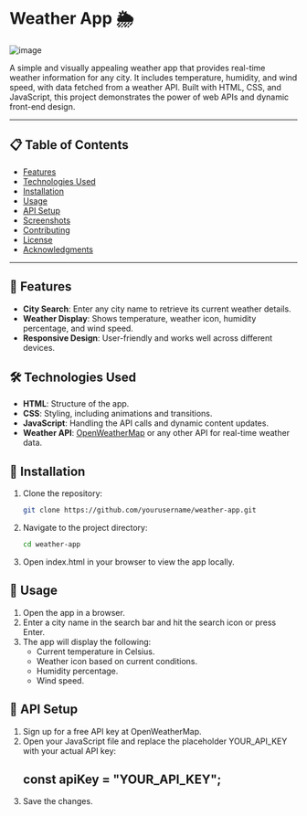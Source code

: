 # Weather App 🌦️

![image](https://github.com/user-attachments/assets/4f7d40b0-8a9b-4e1b-80fd-53db2776c9be)
 <!-- Add an actual path to your image here -->

A simple and visually appealing weather app that provides real-time weather information for any city. It includes temperature, humidity, and wind speed, with data fetched from a weather API. Built with HTML, CSS, and JavaScript, this project demonstrates the power of web APIs and dynamic front-end design.

---

## 📋 Table of Contents
- [Features](#features)
- [Technologies Used](#technologies-used)
- [Installation](#installation)
- [Usage](#usage)
- [API Setup](#api-setup)
- [Screenshots](#screenshots)
- [Contributing](#contributing)
- [License](#license)
- [Acknowledgments](#acknowledgments)

---

## 🌟 Features
- **City Search**: Enter any city name to retrieve its current weather details.
- **Weather Display**: Shows temperature, weather icon, humidity percentage, and wind speed.
- **Responsive Design**: User-friendly and works well across different devices.

## 🛠️ Technologies Used
- **HTML**: Structure of the app.
- **CSS**: Styling, including animations and transitions.
- **JavaScript**: Handling the API calls and dynamic content updates.
- **Weather API**: [OpenWeatherMap](https://openweathermap.org/) or any other API for real-time weather data.

## 🚀 Installation
1. Clone the repository:
   ```bash
   git clone https://github.com/yourusername/weather-app.git
2. Navigate to the project directory:
   ```bash
   cd weather-app
3. Open index.html in your browser to view the app locally.

## 📖 Usage
1. Open the app in a browser.
2. Enter a city name in the search bar and hit the search icon or press Enter.
3. The app will display the following:
   - Current temperature in Celsius.
   - Weather icon based on current conditions.
   - Humidity percentage.
   - Wind speed.
  
## 🔑 API Setup
1. Sign up for a free API key at OpenWeatherMap.
2. Open your JavaScript file and replace the placeholder YOUR_API_KEY with your actual API key:
    ## const apiKey = "YOUR_API_KEY";
3. Save the changes.
